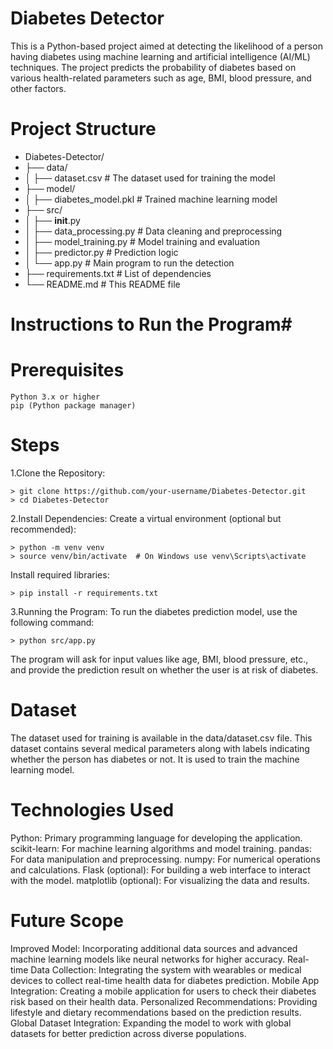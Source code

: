 # Diabetes Detector
  This is a Python-based project aimed at detecting the likelihood of a person having diabetes using machine learning and artificial intelligence (AI/ML) techniques.
  The project predicts the probability of diabetes based on various health-related parameters such as age, BMI, blood pressure, and other factors.

# Project Structure

  * Diabetes-Detector/
  * ├── data/
  * │   ├── dataset.csv          # The dataset used for training the model
  * ├── model/
  * │   ├── diabetes_model.pkl   # Trained machine learning model
  * ├── src/
  * │   ├── __init__.py
  * │   ├── data_processing.py   # Data cleaning and preprocessing
  * │   ├── model_training.py    # Model training and evaluation
  * │   ├── predictor.py         # Prediction logic
  * │   └── app.py               # Main program to run the detection
  * ├── requirements.txt         # List of dependencies
  * └── README.md                # This README file

#


# Instructions to Run the Program#
# Prerequisites
    Python 3.x or higher
    pip (Python package manager)
# Steps
  1.Clone the Repository:
  
    > git clone https://github.com/your-username/Diabetes-Detector.git
    > cd Diabetes-Detector
  2.Install Dependencies: Create a virtual environment (optional but recommended):
  
    > python -m venv venv
    > source venv/bin/activate  # On Windows use venv\Scripts\activate
   Install required libraries:
   
    > pip install -r requirements.txt
  3.Running the Program: To run the diabetes prediction model, use the following command:
  
    > python src/app.py
  The program will ask for input values like age, BMI, blood pressure, etc., and provide the prediction result on whether the user is at risk of diabetes.

# Dataset
 
  The dataset used for training is available in the data/dataset.csv file. This dataset contains several medical parameters along with labels indicating whether the person has diabetes or not.
  It is used to train the machine learning model.

# Technologies Used
   Python: Primary programming language for developing the application.
   scikit-learn: For machine learning algorithms and model training.
   pandas: For data manipulation and preprocessing.
   numpy: For numerical operations and calculations.
   Flask (optional): For building a web interface to interact with the model.
   matplotlib (optional): For visualizing the data and results.

# Future Scope
  Improved Model: Incorporating additional data sources and advanced machine learning models like neural networks for higher accuracy.
  Real-time Data Collection: Integrating the system with wearables or medical devices to collect real-time health data for diabetes prediction.
  Mobile App Integration: Creating a mobile application for users to check their diabetes risk based on their health data.
  Personalized Recommendations: Providing lifestyle and dietary recommendations based on the prediction results.
  Global Dataset Integration: Expanding the model to work with global datasets for better prediction across diverse populations.
  
